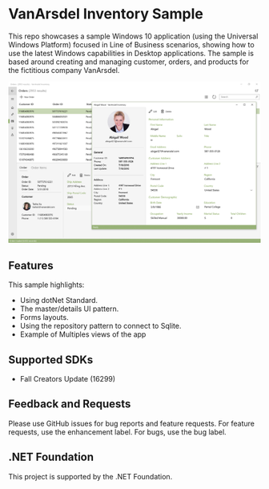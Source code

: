 # VanArsdel Inventory Sample

This repo showcases a sample Windows 10 application (using the Universal Windows Platform) focused in Line of Business scenarios, showing how to use the latest Windows capabilities in Desktop applications. The sample is based around creating and managing customer, orders, and products for the fictitious company VanArsdel.

![VanArsdel Inventory Preview](/docs/Pictures/MultiViews.PNG)

## Features
This sample highlights:
- Using dotNet Standard.
- The master/details UI pattern.
- Forms layouts.
- Using the repository pattern to connect to Sqlite.
- Example of Multiples views of the app 

## <a name="supported"/> Supported SDKs
- Fall Creators Update (16299)

## Feedback and Requests
Please use GitHub issues for bug reports and feature requests. For feature requests, use the enhancement label. For bugs, use the bug label.

## .NET Foundation
This project is supported by the .NET Foundation.
